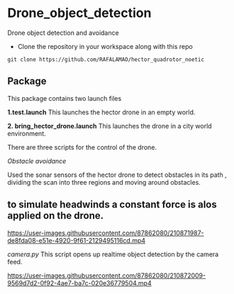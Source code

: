 # Drone_object_detection
Drone object detection and avoidance

* Clone the repository in your workspace along with this repo
```
git clone https://github.com/RAFALAMAO/hector_quadrotor_noetic
```

## Package
This package contains two launch files

**1.test.launch**
This launches the hector drone in an empty world.

**2. bring_hector_drone.launch**
This launches the drone in a city world environment.

There are three scripts for the control of the drone.


_Obstacle avoidance_

Used the sonar sensors of the hector drone to detect obstacles in its path , dividing the scan into three regions and moving around obstacles.
## to simulate headwinds a constant force is alos applied on the drone.





https://user-images.githubusercontent.com/87862080/210871987-de8fda08-e51e-4920-9f61-2129495116cd.mp4








_camera.py_
This script opens up realtime object detection by the camera feed.



https://user-images.githubusercontent.com/87862080/210872009-9569d7d2-0f92-4ae7-ba7c-020e36779504.mp4



